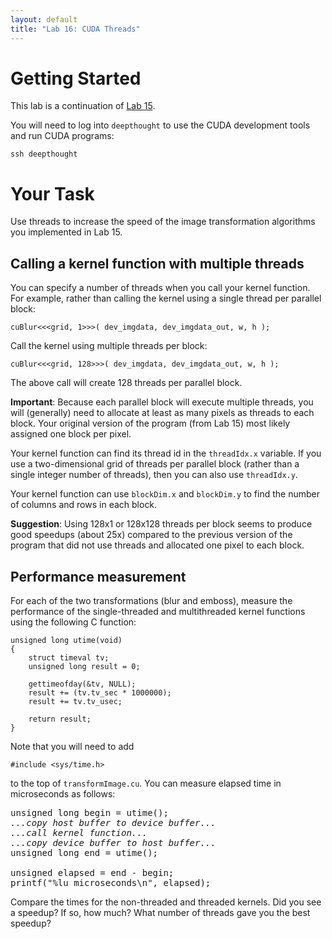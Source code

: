 ```yaml
---
layout: default
title: "Lab 16: CUDA Threads"
---
```


# Getting Started

This lab is a continuation of [Lab 15](../labs/lab15.html).

You will need to log into `deepthought` to use the CUDA development tools and run CUDA programs:

    ssh deepthought

# Your Task

Use threads to increase the speed of the image transformation algorithms you implemented in Lab 15.

## Calling a kernel function with multiple threads

You can specify a number of threads when you call your kernel function. For example, rather than calling the kernel using a single thread per parallel block:

    cuBlur<<<grid, 1>>>( dev_imgdata, dev_imgdata_out, w, h );

Call the kernel using multiple threads per block:

    cuBlur<<<grid, 128>>>( dev_imgdata, dev_imgdata_out, w, h );

The above call will create 128 threads per parallel block.

**Important**: Because each parallel block will execute multiple threads, you will (generally) need to allocate at least as many pixels as threads to each block. Your original version of the program (from Lab 15) most likely assigned one block per pixel.

Your kernel function can find its thread id in the `threadIdx.x` variable. If you use a two-dimensional grid of threads per parallel block (rather than a single integer number of threads), then you can also use `threadIdx.y`.

Your kernel function can use `blockDim.x` and `blockDim.y` to find the number of columns and rows in each block.

**Suggestion**: Using 128x1 or 128x128 threads per block seems to produce good speedups (about 25x) compared to the previous version of the program that did not use threads and allocated one pixel to each block.

Performance measurement
-----------------------

For each of the two transformations (blur and emboss), measure the performance of the single-threaded and multithreaded kernel functions using the following C function:

    unsigned long utime(void)
    {
        struct timeval tv;
        unsigned long result = 0;

        gettimeofday(&tv, NULL);
        result += (tv.tv_sec * 1000000);
        result += tv.tv_usec;

        return result;
    }

Note that you will need to add

    #include <sys/time.h>

to the top of `transformImage.cu`. You can measure elapsed time in microseconds as follows:

<pre>
unsigned long begin = utime();
<i>...copy host buffer to device buffer...</i>
<i>...call kernel function...</i>
<i>...copy device buffer to host buffer...</i>
unsigned long end = utime();

unsigned elapsed = end - begin;
printf("%lu microseconds\n", elapsed);
</pre>

Compare the times for the non-threaded and threaded kernels. Did you see a speedup? If so, how much?  What number of threads gave you the best speedup?
